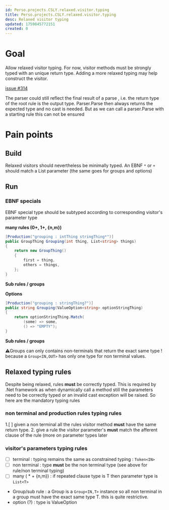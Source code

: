 ```yaml
---
id: Perso.projects.CSLY.relaxed.visitor.typing
title: Perso.projects.CSLY.relaxed.visitor.typing
desc: Relaxed visitor typing
updated: 1759845772151
created: 0
---
```

# Goal
Allow relaxed visitor typing.
For now, visitor methods must be strongly typed with an unique return type.
Adding a more relaxed typing may help construct the visitor.


[issue #314](https://github.com/b3b00/csly/issues/314)

The parser could still reflect the final result of a parse , i.e. the return type of the root rule is the output type. Parser.Parse then always returns the expected type and no cast is needed.
But as we can call a parser.Parse with a starting rule this can not be ensured



# Pain points

## Build

Relaxed visitors should nevertheless be minimally typed. An EBNF `*` or `+` should match a List<X> parameter (the same goes for groups and options)



## Run

### EBNF specials

EBNF special type should be subtyped according to corresponding visitor's parameter type

**many rules (0+, 1+, {n,m})**

```csharp
[Production("grouping : intThing stringThing*")]
public GroupThing Grouping(int thing, List<string> things)
{
    return new GroupThing()
    {
        first = thing,
        others = things,
    };
}
```

**Sub rules / groups**

**Options**

```csharp
[Production("grouping : stringThing?")]
public string Grouping(ValueOption<string> optionStringThing)
{
    return optionStringThing.Match(
        (some) => some,
        () => "EMPTY");
}
```

**Sub rules / groups**

⚠️Groups can only contains non-terminals that return the exact same type !
because a `Group<IN,OUT>` has only one type for non terminal values.

## Relaxed typing rules

Despite being relaxed, rules **must** be correctly typed. This is required by .Net framework as when dynamically call a method still the parameters need to be correctly typed or an invalid cast exception will be raised.
So here are the mandatory typing rules

### non terminal and production rules typing rules

1.[ ] given a non terminal all the rules visitor method **must** have the same return type.
2. give a rule the visitor parameter's **must** match the afferent clause of the rule (more on parameter types later

### visitor's parameters typing rules

  -[ ] terminal : typing remains the same as constrained typing : ```Token<IN>```
  - [ ] non terminal : type **must** be the non terminal type (see above for rule/non terminal typing)
  - [ ] many ( * + {n,m}) : if repeated clause type is T then parameter type is ```List<T>```
  - Group/sub rule : a Group is a ```Group<IN,T>``` instance so all non terminal in a group must have the exact same type T. this is quite restrictive.
  - option (?)  : type is ValueOption<T>

